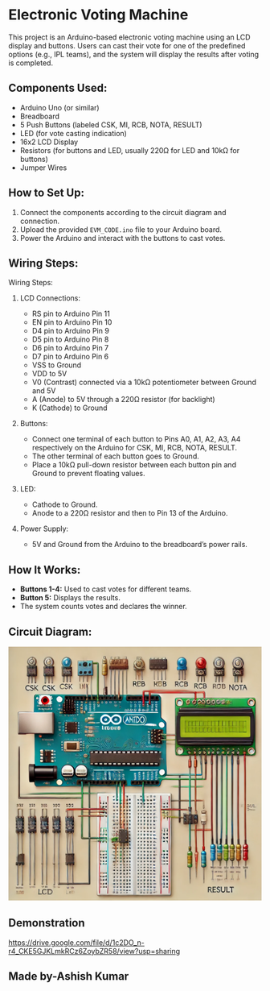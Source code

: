 # Electronic Voting Machine

This project is an Arduino-based electronic voting machine using an LCD display and buttons. Users can cast their vote for one of the predefined options (e.g., IPL teams), and the system will display the results after voting is completed.

## Components Used:
- Arduino Uno (or similar)
- Breadboard
- 5 Push Buttons (labeled CSK, MI, RCB, NOTA, RESULT)
- LED (for vote casting indication)
- 16x2 LCD Display
- Resistors (for buttons and LED, usually 220Ω for LED and 10kΩ for buttons)
- Jumper Wires

## How to Set Up:
1. Connect the components according to the circuit diagram and connection.
2. Upload the provided `EVM_CODE.ino` file to your Arduino board.
3. Power the Arduino and interact with the buttons to cast votes.

## Wiring Steps:
Wiring Steps:
1. LCD Connections:
   - RS pin to Arduino Pin 11
   - EN pin to Arduino Pin 10
   - D4 pin to Arduino Pin 9
   - D5 pin to Arduino Pin 8
   - D6 pin to Arduino Pin 7
   - D7 pin to Arduino Pin 6
   - VSS to Ground
   - VDD to 5V
   - V0 (Contrast) connected via a 10kΩ potentiometer between Ground and 5V
   - A (Anode) to 5V through a 220Ω resistor (for backlight)
   - K (Cathode) to Ground

2. Buttons:
   - Connect one terminal of each button to Pins A0, A1, A2, A3, A4 respectively on the Arduino for CSK, MI, RCB, NOTA, RESULT.
   - The other terminal of each button goes to Ground.
   - Place a 10kΩ pull-down resistor between each button pin and Ground to prevent floating values.

3. LED:
   - Cathode to Ground.
   - Anode to a 220Ω resistor and then to Pin 13 of the Arduino.

4. Power Supply:
   - 5V and Ground from the Arduino to the breadboard’s power rails.

## How It Works:
- **Buttons 1-4:** Used to cast votes for different teams.
- **Button 5:** Displays the results.
- The system counts votes and declares the winner.

## Circuit Diagram:
![Circuit Diagram](circuit_diagram.png)

## Demonstration
https://drive.google.com/file/d/1c2DO_n-r4_CKE5GJKLmkRCz6ZoybZR58/view?usp=sharing

## Made by-Ashish Kumar
